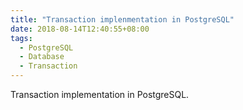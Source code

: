 ```yaml
---
title: "Transaction implenmentation in PostgreSQL"
date: 2018-08-14T12:40:55+08:00
tags:
  - PostgreSQL 
  - Database 
  - Transaction
---
```


Transaction implementation in PostgreSQL.


